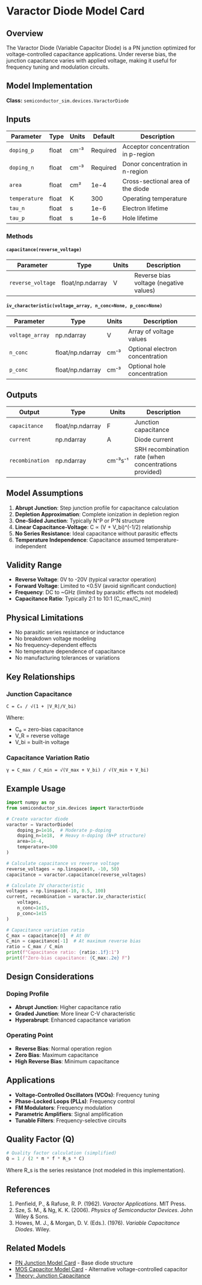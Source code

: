# Varactor Diode Model Card

## Overview

The Varactor Diode (Variable Capacitor Diode) is a PN junction optimized for voltage-controlled capacitance applications. Under reverse bias, the junction capacitance varies with applied voltage, making it useful for frequency tuning and modulation circuits.

## Model Implementation

**Class:** `semiconductor_sim.devices.VaractorDiode`

## Inputs

| Parameter | Type | Units | Default | Description |
|-----------|------|-------|---------|-------------|
| `doping_p` | float | cm⁻³ | Required | Acceptor concentration in p-region |
| `doping_n` | float | cm⁻³ | Required | Donor concentration in n-region |
| `area` | float | cm² | 1e-4 | Cross-sectional area of the diode |
| `temperature` | float | K | 300 | Operating temperature |
| `tau_n` | float | s | 1e-6 | Electron lifetime |
| `tau_p` | float | s | 1e-6 | Hole lifetime |

### Methods

#### `capacitance(reverse_voltage)`
| Parameter | Type | Units | Description |
|-----------|------|-------|-------------|
| `reverse_voltage` | float/np.ndarray | V | Reverse bias voltage (negative values) |

#### `iv_characteristic(voltage_array, n_conc=None, p_conc=None)`
| Parameter | Type | Units | Description |
|-----------|------|-------|-------------|
| `voltage_array` | np.ndarray | V | Array of voltage values |
| `n_conc` | float/np.ndarray | cm⁻³ | Optional electron concentration |
| `p_conc` | float/np.ndarray | cm⁻³ | Optional hole concentration |

## Outputs

| Output | Type | Units | Description |
|--------|------|-------|-------------|
| `capacitance` | float/np.ndarray | F | Junction capacitance |
| `current` | np.ndarray | A | Diode current |
| `recombination` | np.ndarray | cm⁻³s⁻¹ | SRH recombination rate (when concentrations provided) |

## Model Assumptions

1. **Abrupt Junction**: Step junction profile for capacitance calculation
2. **Depletion Approximation**: Complete ionization in depletion region
3. **One-Sided Junction**: Typically N⁺P or P⁺N structure
4. **Linear Capacitance-Voltage**: C ∝ (V + V_bi)^(-1/2) relationship
5. **No Series Resistance**: Ideal capacitance without parasitic effects
6. **Temperature Independence**: Capacitance assumed temperature-independent

## Validity Range

- **Reverse Voltage**: 0V to -20V (typical varactor operation)
- **Forward Voltage**: Limited to <0.5V (avoid significant conduction)
- **Frequency**: DC to ~GHz (limited by parasitic effects not modeled)
- **Capacitance Ratio**: Typically 2:1 to 10:1 (C_max/C_min)

## Physical Limitations

- No parasitic series resistance or inductance
- No breakdown voltage modeling
- No frequency-dependent effects
- No temperature dependence of capacitance
- No manufacturing tolerances or variations

## Key Relationships

### Junction Capacitance
```
C = C₀ / √(1 + |V_R|/V_bi)
```

Where:
- C₀ = zero-bias capacitance
- V_R = reverse voltage
- V_bi = built-in voltage

### Capacitance Variation Ratio
```
γ = C_max / C_min = √(V_max + V_bi) / √(V_min + V_bi)
```

## Example Usage

```python
import numpy as np
from semiconductor_sim.devices import VaractorDiode

# Create varactor diode
varactor = VaractorDiode(
    doping_p=1e16,  # Moderate p-doping
    doping_n=1e18,  # Heavy n-doping (N+P structure)
    area=1e-4,
    temperature=300
)

# Calculate capacitance vs reverse voltage
reverse_voltages = np.linspace(0, -10, 50)
capacitance = varactor.capacitance(reverse_voltages)

# Calculate IV characteristic
voltages = np.linspace(-10, 0.5, 100)
current, recombination = varactor.iv_characteristic(
    voltages,
    n_conc=1e15,
    p_conc=1e15
)

# Capacitance variation ratio
C_max = capacitance[0]  # At 0V
C_min = capacitance[-1]  # At maximum reverse bias
ratio = C_max / C_min
print(f"Capacitance ratio: {ratio:.1f}:1")
print(f"Zero-bias capacitance: {C_max:.2e} F")
```

## Design Considerations

### Doping Profile
- **Abrupt Junction**: Higher capacitance ratio
- **Graded Junction**: More linear C-V characteristic
- **Hyperabrupt**: Enhanced capacitance variation

### Operating Point
- **Reverse Bias**: Normal operation region
- **Zero Bias**: Maximum capacitance
- **High Reverse Bias**: Minimum capacitance

## Applications

- **Voltage-Controlled Oscillators (VCOs)**: Frequency tuning
- **Phase-Locked Loops (PLLs)**: Frequency control
- **FM Modulators**: Frequency modulation
- **Parametric Amplifiers**: Signal amplification
- **Tunable Filters**: Frequency-selective circuits

## Quality Factor (Q)

```python
# Quality factor calculation (simplified)
Q = 1 / (2 * π * f * R_s * C)
```

Where R_s is the series resistance (not modeled in this implementation).

## References

1. Penfield, P., & Rafuse, R. P. (1962). *Varactor Applications*. MIT Press.
2. Sze, S. M., & Ng, K. K. (2006). *Physics of Semiconductor Devices*. John Wiley & Sons.
3. Howes, M. J., & Morgan, D. V. (Eds.). (1976). *Variable Capacitance Diodes*. Wiley.

## Related Models

- [PN Junction Model Card](pn-junction.md) - Base diode structure
- [MOS Capacitor Model Card](mos-capacitor.md) - Alternative voltage-controlled capacitor
- [Theory: Junction Capacitance](../theory/varactor-theory.md)